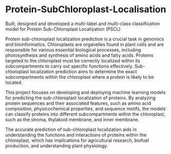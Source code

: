 # Protein-SubChloroplast-Localisation
Built, designed and developed a multi-label and multi-class classification model for Protein Sub-Chloroplast Localization (PSCL)

Protein sub-chloroplast localization prediction is a crucial task in genomics and bioinformatics. Chloroplasts are organelles found in plant cells and are responsible for various essential biological processes, including photosynthesis and synthesis of amino acids and fatty acids. Proteins targeted to the chloroplast must be correctly localized within its subcompartments to carry out specific functions effectively. Sub-chloroplast localization prediction aims to determine the exact subcompartments within the chloroplast where a protein is likely to be located.

This project focuses on developing and deploying machine learning models for predicting the sub-chloroplast localization of proteins. By analyzing protein sequences and their associated features, such as amino acid composition, physicochemical properties, and sequence motifs, the models can classify proteins into different subcompartments within the chloroplast, such as the stroma, thylakoid membrane, and inner membrane.

The accurate prediction of sub-chloroplast localization aids in understanding the functions and interactions of proteins within the chloroplast, which has implications for agricultural research, biofuel production, and understanding plant physiology.


